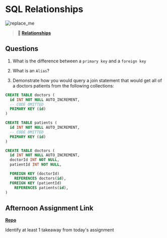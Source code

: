 # SQL Relationships

![replace_me](https://codeworks.blob.core.windows.net/public/assets/img/illustrations/placeholder.svg)

> **📖 [Relationships](https://codeworksacademy.com/fs-student-guide/resources/wk11/02-MySQL-Relationships)**

## Questions

1. What is the difference between a `primary key` and a `foreign key`

2. What is an `Alias`?

3. Demonstrate how you would query a join statement that would get all of a doctors patients from the following collections:

```SQL
CREATE TABLE doctors (
  id INT NOT NULL AUTO_INCREMENT,
  -- CODE OMITTED
  PRIMARY KEY (id)
)

CREATE TABLE patients (
  id INT NOT NULL AUTO_INCREMENT,
  -- CODE OMITTED
  PRIMARY KEY (id)
)

CREATE TABLE doctors (
  id INT NOT NULL AUTO_INCREMENT,
  doctorId INT NOT NULL,
  patientId INT NOT NULL,

  FOREIGN KEY (doctorId)
    REFERENCES doctors(id),
  FOREIGN KEY (patientId)
    REFERENCES patients(id),
)

```

## Afternoon Assignment Link

**[Repo](https://github.com/bcrossley712/<ASSIGNMENT_REPO>)**

Identify at least 1 takeaway from today's assignment
